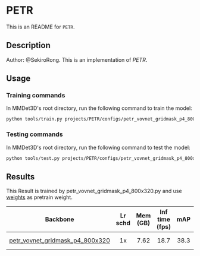 # PETR

This is an README for `PETR`.

## Description

Author: @SekiroRong.
This is an implementation of *PETR*.

## Usage

<!-- For a typical model, this section should contain the commands for training and testing. You are also suggested to dump your environment specification to env.yml by `conda env export > env.yml`. -->

### Training commands

In MMDet3D's root directory, run the following command to train the model:

```bash
python tools/train.py projects/PETR/configs/petr_vovnet_gridmask_p4_800x320.py
```

### Testing commands

In MMDet3D's root directory, run the following command to test the model:

```bash
python tools/test.py projects/PETR/configs/petr_vovnet_gridmask_p4_800x320.py ${CHECKPOINT_PATH}
```

## Results

<!-- List the results as usually done in other model's README. [Example](https://github.com/open-mmlab/mmdetection3d/edit/dev-1.x/configs/fcos3d/README.md)
 You should claim whether this is based on the pre-trained weights, which are converted from the official release; or it's a reproduced result obtained from retraining the model in this project. -->

This Result is trained by petr_vovnet_gridmask_p4_800x320.py and use [weights](https://drive.google.com/file/d/1ABI5BoQCkCkP4B0pO5KBJ3Ni0tei0gZi/view?usp=sharing) as pretrain weight.

|                                   Backbone                                    | Lr schd | Mem (GB) | Inf time (fps) | mAP  | NDS  |                                                                                                      Download                                                                                                       |
| :---------------------------------------------------------------------------: | :-----: | :------: | :------------: | :--: | :--: | :-----------------------------------------------------------------------------------------------------------------------------------------------------------------------------------------------------------------: |
| [petr_vovnet_gridmask_p4_800x320](configs/petr_vovnet_gridmask_p4_800x320.py) |   1x    |   7.62   |      18.7      | 38.3 | 43.5 | [model](https://download.openmmlab.com/mmdetection3d/v1.1.0_models/petr/petr_vovnet_gridmask_p4_800x320-e2191752.pth) \| [log](https://download.openmmlab.com/mmdetection3d/v1.1.0_models/petr/20221222_232156.log) |
